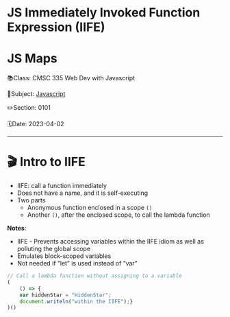 # JS Immediately Invoked Function Expression (IIFE)

# JS Maps

📚Class: CMSC 335 Web Dev with Javascript

📘Subject: <a href="https://github.com/lamula21/cheat-sheets/blob/main/Javascript">Javascript</a>

✏️Section: 0101

🗓️Date: 2023-04-02

---
# 🎬 Intro to IIFE

- IIFE: call a function immediately
- Does not have a name, and it is self-executing
- Two parts  
	- Anonymous function enclosed in a scope `()`
	- Another `()`, after the enclosed scope, to call the lambda function

**Notes**:
- IIFE - Prevents accessing variables within the IIFE idiom as well as polluting the global scope
- Emulates block-scoped variables
- Not needed if “let” is used instead of “var”

```js
// Call a lambda function without assigning to a variable
( 
    () => {
    var hiddenStar = "HiddenStar";
    document.writeln("within the IIFE");} 
)()
```